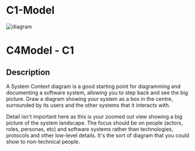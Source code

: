 # C1-Model

![diagram](https://www.plantuml.com/plantuml/svg/0/PLBDRXCn4Bv7oZiCEQKIoGg94wU6DBIL0asJL1MdQEgT92vUsypOM-1jgXuGPnvXNupPPaiFkLdZRxu_-rGISigLWttWB6H6qM7Q1gv6vbs_zyPwut99i4yfoeUYO7mOxspQvpi5ima-aKzZ4we2IxReQvTZBgRlHmk7FjrydXTAHv9qj9csw1zf75Mkt-ltvfElLpVhpUtb-c8pdvtFlfmDJzhvWbY27xO2Rs5mHaA-3gwcCd1nFIacCQx85EVAgeDLZiIr5JrErrS3NRZEwBvdOeWa4X3q3AMIt2CmeRE_a05Xf-lDKz0RgBFpn7XddIrHaL064CeGETnJ2kE1kbhzb4JLi2jfqNMaQXU72RoCO1YYiS6ZEsdDV29chBGZXDlPHuZ8hJIJDrPjgBQL_E99ZfqeJajZBFKoaaEOpY-V_VHxIt9THSUcbeUSOBLmnkPt6nILfcx-QBfklaL3iEFcSMiDjfcxAA_qHyJTaoor5VQwWsMGGwOikNba6ruh3lzpjl6rQ8Lggm8FWRz9L76Df_0OnARch-xAGVcKVFdyG_u1)

# C4Model - C1

## Description
A System Context diagram is a good starting point for diagramming and documenting a software system, allowing you to step back and see the big picture. Draw a diagram showing your system as a box in the centre, surrounded by its users and the other systems that it interacts with.

Detail isn't important here as this is your zoomed out view showing a big picture of the system landscape. The focus should be on people (actors, roles, personas, etc) and software systems rather than technologies, protocols and other low-level details. It's the sort of diagram that you could show to non-technical people.